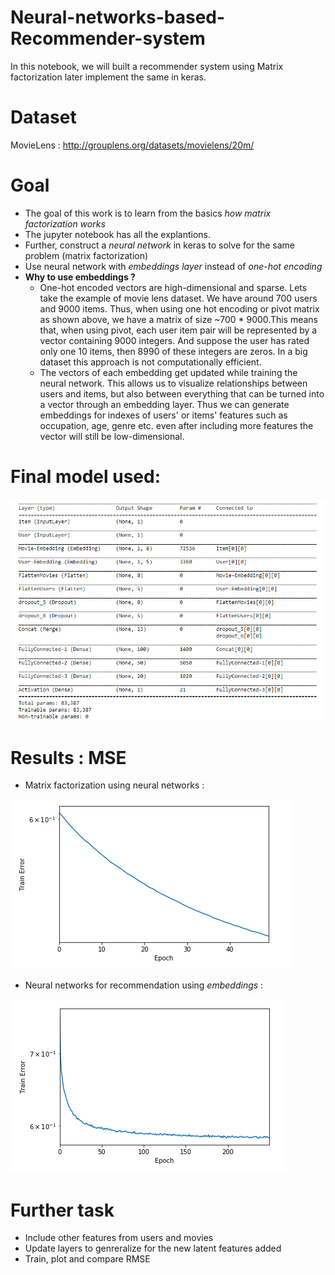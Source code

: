 # Neural-networks-based-Recommender-system
In this notebook, we will built a recommender system using Matrix factorization later implement the same in keras.

# Dataset
MovieLens : http://grouplens.org/datasets/movielens/20m/
# Goal
* The goal of this work is to learn from the basics *how matrix factorization works*
* The jupyter notebook has all the explantions.
* Further, construct a *neural network* in keras to solve for the same problem (matrix factorization)
* Use neural network with *embeddings layer* instead of *one-hot encoding*
* **Why to use embeddings ?**
  * One-hot encoded vectors are high-dimensional and sparse. Lets take the example of movie lens dataset. We have around 700 users and 9000 items. Thus, when using one hot encoding or pivot matrix as shown above, we have a matrix of size ~700   * 9000.This means that, when using pivot, each user item pair will be represented by a vector containing 9000 integers. And suppose the user has rated only one 10 items, then 8990 of these integers are zeros. In a big dataset this approach is not computationally efficient.
  * The vectors of each embedding get updated while training the neural network. This allows us to visualize relationships between users and items, but also between everything that can be turned into a vector through an embedding layer. Thus we can generate embeddings for indexes of users' or items' features such as occupation, age, genre etc. even after including more features the vector will still be low-dimensional.
  
  
  
# Final model used:

![alt text](png/finalmodel.png)

# Results : MSE

* Matrix factorization using neural networks :

![alt text](png/1.png)

  
* Neural networks for recommendation using *embeddings* :

![alt text](png/2.png)


# Further task
* Include other features from users and movies
* Update layers to genreralize for the new latent features added
* Train, plot and compare RMSE
